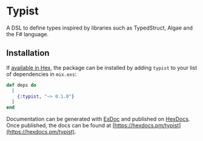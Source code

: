 # Typist

A DSL to define types inspired by libraries such as TypedStruct, Algae and the F# language.

## Installation

If [available in Hex](https://hex.pm/docs/publish), the package can be installed
by adding `typist` to your list of dependencies in `mix.exs`:

```elixir
def deps do
  [
    {:typist, "~> 0.1.0"}
  ]
end
```

Documentation can be generated with [ExDoc](https://github.com/elixir-lang/ex_doc)
and published on [HexDocs](https://hexdocs.pm). Once published, the docs can
be found at [https://hexdocs.pm/typist](https://hexdocs.pm/typist).
